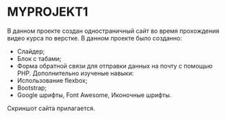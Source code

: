 # MYPROJEKT1
В данном проекте создан одностраничный сайт во время прохождения видео курса по верстке. 
В данном проекте было созданно:
- Слайдер;
- Блок с табами;
- Форма обратной связи для отправки данных на почту с помощью PHP.
Дополнительно изученые навыки:
- Использование flexbox;
- Bootstrap;
- Google шрифты, Font Awesome, Иконочные шрифты.

Скриншот сайта прилагается.
